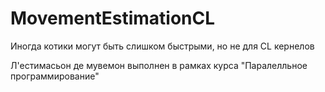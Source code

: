 # MovementEstimationCL
Иногда котики могут быть слишком быстрыми, но не для CL кернелов

Л'естимасьон де мувемон выполнен в рамках курса "Паралелльное программирование"
